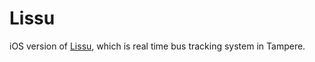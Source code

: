 # Lissu

iOS version of [Lissu](http://lissu.tampere.fi), which is real time bus tracking system in Tampere.
